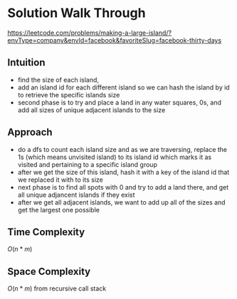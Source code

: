 # Solution Walk Through
https://leetcode.com/problems/making-a-large-island/?envType=company&envId=facebook&favoriteSlug=facebook-thirty-days

## Intuition
- find the size of each island,
- add an island id for each different island so we can hash the island by id to retrieve the specific islands size
- second phase is to try and place a land in any water squares, 0s, and add all sizes of unique adjacent islands to the size

## Approach
- do a dfs to count each island size and as we are traversing, replace the 1s (which means unvisited island) to its island id which marks it as visited and pertaining to a specific island group
- after we get the size of this island, hash it with a key of the island id that we replaced it with to its size
- next phase is to find all spots with 0 and try to add a land there, and get all unique adjancent islands if they exist
- after we get all adjacent islands, we want to add up all of the sizes and get the largest one possible

## Time Complexity
$O(n*m)$

## Space Complexity
$O(n*m)$ from recursive call stack



